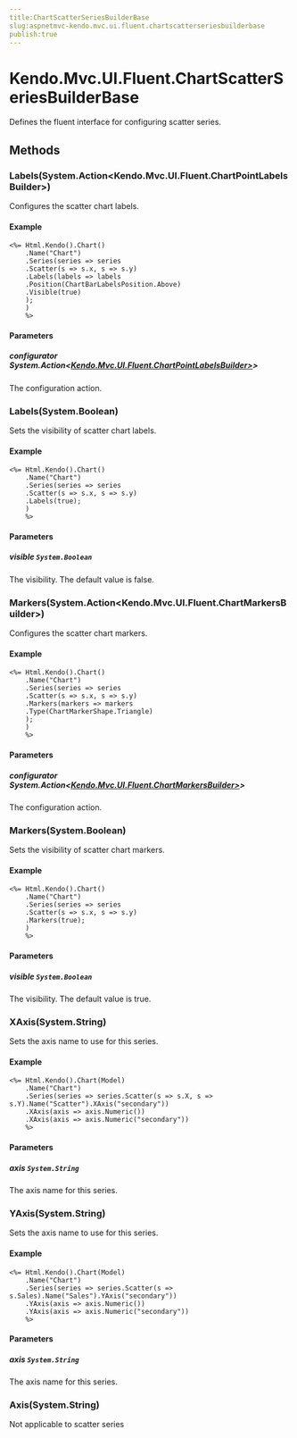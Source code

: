 ```yaml
---
title:ChartScatterSeriesBuilderBase
slug:aspnetmvc-kendo.mvc.ui.fluent.chartscatterseriesbuilderbase
publish:true
---
```


# Kendo.Mvc.UI.Fluent.ChartScatterSeriesBuilderBase

Defines the fluent interface for configuring scatter series.

## Methods

### Labels(System.Action<Kendo.Mvc.UI.Fluent.ChartPointLabelsBuilder>)
Configures the scatter chart labels.

#### Example
    <%= Html.Kendo().Chart()
        .Name("Chart")
        .Series(series => series
        .Scatter(s => s.x, s => s.y)
        .Labels(labels => labels
        .Position(ChartBarLabelsPosition.Above)
        .Visible(true)
        );
        )
        %>

#### Parameters

##### configurator System.Action<[Kendo.Mvc.UI.Fluent.ChartPointLabelsBuilder>](/api/wrappers/aspnet-mvc/Kendo.Mvc.UI.Fluent/ChartPointLabelsBuilder>)>
The configuration action.

### Labels(System.Boolean)
Sets the visibility of scatter chart labels.

#### Example
    <%= Html.Kendo().Chart()
        .Name("Chart")
        .Series(series => series
        .Scatter(s => s.x, s => s.y)
        .Labels(true);
        )
        %>

#### Parameters

##### visible `System.Boolean`
The visibility. The default value is false.

### Markers(System.Action<Kendo.Mvc.UI.Fluent.ChartMarkersBuilder>)
Configures the scatter chart markers.

#### Example
    <%= Html.Kendo().Chart()
        .Name("Chart")
        .Series(series => series
        .Scatter(s => s.x, s => s.y)
        .Markers(markers => markers
        .Type(ChartMarkerShape.Triangle)
        );
        )
        %>

#### Parameters

##### configurator System.Action<[Kendo.Mvc.UI.Fluent.ChartMarkersBuilder>](/api/wrappers/aspnet-mvc/Kendo.Mvc.UI.Fluent/ChartMarkersBuilder>)>
The configuration action.

### Markers(System.Boolean)
Sets the visibility of scatter chart markers.

#### Example
    <%= Html.Kendo().Chart()
        .Name("Chart")
        .Series(series => series
        .Scatter(s => s.x, s => s.y)
        .Markers(true);
        )
        %>

#### Parameters

##### visible `System.Boolean`
The visibility. The default value is true.

### XAxis(System.String)
Sets the axis name to use for this series.

#### Example
    <%= Html.Kendo().Chart(Model)
        .Name("Chart")
        .Series(series => series.Scatter(s => s.X, s => s.Y).Name("Scatter").XAxis("secondary"))
        .XAxis(axis => axis.Numeric())
        .XAxis(axis => axis.Numeric("secondary"))
        %>

#### Parameters

##### axis `System.String`
The axis name for this series.

### YAxis(System.String)
Sets the axis name to use for this series.

#### Example
    <%= Html.Kendo().Chart(Model)
        .Name("Chart")
        .Series(series => series.Scatter(s => s.Sales).Name("Sales").YAxis("secondary"))
        .YAxis(axis => axis.Numeric())
        .YAxis(axis => axis.Numeric("secondary"))
        %>

#### Parameters

##### axis `System.String`
The axis name for this series.

### Axis(System.String)
Not applicable to scatter series